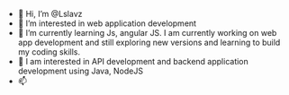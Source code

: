 - 👋 Hi, I’m @Lslavz
- 👀 I’m interested in web application development
- 🌱 I’m currently learning Js, angular JS. I am currently working on web app development and still exploring new versions and learning to build my coding skills.
- 💞️ I am interested in API development and backend application development using Java, NodeJS
- 📫 

<!---
Lslavz/Lslavz is a ✨ special ✨ repository because its `README.md` (this file) appears on your GitHub profile.
You can click the Preview link to take a look at your changes.
--->
